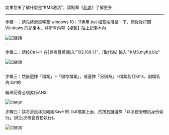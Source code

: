 <span style="font-size: small">
<p>如果您未了解什麼是“KMS激活”，請點擊《<a href="https://learn.microsoft.com/zh-tw/windows-server/get-started/kms-client-activation-keys?tabs=server2025%2Cwindows1110ltsc%2Cversion1803%2Cwindows81" target="_blank">此處</a>》了解更多</p>

---------------------------------------------------------------------------------------------------------


步驟一：請先將滑鼠移至 windows 10｜11專用.bat 檔案按滑鼠一下，然後後打開Windows 的記事本，將所有內容【複製】貼上記事本內

<a href="https://ibb.co/dm0Lx3j"><img src="https://i.ibb.co/JkNrNt4/image.png  " alt="image" border="0"></a><br />.




步驟二：請按Ctrl+H 在[尋找目標]輸入"192.168.1.1"，[取代為] 輸入 "KMS.myftp.biz"

<a href="https://ibb.co/dm0Lx3j"><img src="https://i.ibb.co/Wg9b2nc/image.png" alt="image" border="0"></a><br />.




步驟三：然後選擇「檔案」>「儲存檔案」，或選擇「另儲為」>檔案名打Kms，副檔名為.bat的

編碼記得必須要係ANSI

<a href="https://ibb.co/dm0Lx3j"><img src="https://i.ibb.co/hYRZwnL/image.jpg" alt="image" border="0"></a><br />

步驟四：請將滑鼠移至剛剛Save 的 .bat檔案上面，然按右鍵選擇「以系統管理員身份執行」(此批次檔會自動執行)。

<a href="https://ibb.co/dm0Lx3j"><img src="https://i.ibb.co/dPNgFH9/image.png" alt="image" border="0"></a><br />




